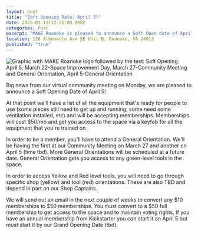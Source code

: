 ```yaml
---
layout: post
title: "Soft Opening Date: April 5!"
date: 2025-03-13T12:51:00.000Z
categories: Post
excerpt: "MAKE Roanoke is pleased to announce a Soft Open date of April 5! "
location: 128 Albemarle Ave SE Unit B, Roanoke, VA 24013
published: "true"
---
```

![Graphic with MAKE Roanoke logo followed by the text: Soft Opening: April 5, March 22-Space Improvement Day, March 27-Community Meeting and General Orientation, April 5-General Orientation](/assets/images/2025-3-10-soft-opening-april-5.png)

Big news from our virtual community meeting on Monday, we are pleased to announce a Soft Opening Date of April 5! 

At that point we'll have a list of all the equipment that's ready for people to use (some pieces still need to get up and running, some need some ventilation installed, etc) and will be accepting memberships. Memberships will cost $50/mo and get you access to the space via a keyfob for all the equipment that you're trained on. 

In order to be a member, you'll have to attend a General Orientation. We'll be having the first at our Community Meeting on March 27 and another on April 5 (time tbd). More General Orientations will be scheduled at a future date. General Orientation gets you access to any green-level tools in the space. 

In order to access Yellow and Red level tools, you will need to go through specific shop (yellow) and tool (red) orientations. These are also TBD and depend in part on our Shop Captains.

We will send out an email in the next couple of weeks to convert any $10 memberships to $50 memberships. You must convert to a $50 full membership to get access to the space and to maintain voting rights. If you have an annual membership from Kickstarter you *can* start it on April 5 but *must* start it by our Grand Opening Date (tbd).
